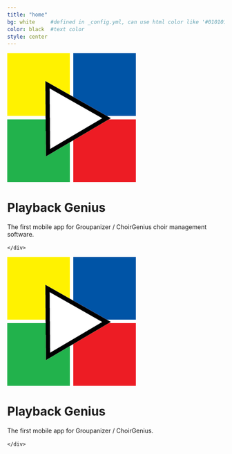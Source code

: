 ```yaml
---
title: "home"
bg: white     #defined in _config.yml, can use html color like '#010101'
color: black  #text color
style: center
---
```


<!-- # Playback Genius -->

<div id="bigparent">
  <div class="iphone small column">
  </div>
  <div class="small column">
    <div>
      <img src="img/icon.png"/>
    <!-- </div>
    <div style="width:200px; text-align: center; padding:10px;"> -->
      <h1>Playback Genius</h1>
      The first mobile app for Groupanizer / ChoirGenius choir management software.

    </div>
  </div>
  <div class="android small column">
  </div>
</div>
<div id="littleparent">
  <div class="row">
    <div>
      <img src="img/icon.png"/>
    <!-- </div>
    <div style="width:200px; text-align: center; padding:10px;"> -->
      <h1>Playback Genius</h1>
      The first mobile app for Groupanizer / ChoirGenius.

    </div>
  </div>
  <div class="row">
    <div class="little-iphone half column">
    </div>
    <div class="little-android half column">
    </div>
  </div>


</div>
<!-- {::options parse_block_html="true" /} -->

<!-- ![iPhone](img/iphone.png "iPhone"){: .left} -->


<!-- ![Playback Genius logo](img/icon.png "Playback Genius") -->

<!-- ![Android](img/android.png "Android"){: .callout} -->


<!-- The first mobile app for Groupanizer / ChoirGenius choir management software. -->
